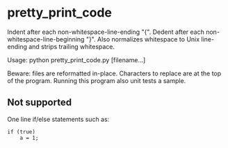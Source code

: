 pretty\_print\_code
=================

Indent after each non-whitespace-line-ending "{".
Dedent after each non-whitespace-line-beginning "}".
Also normalizes whitespace to Unix line-ending 
and strips trailing whitespace.

Usage:
    python pretty_print_code.py [filename...]

Beware:  files are reformatted in-place.
Characters to replace are at the top of the program.
Running this program also unit tests a sample.

Not supported
-------------

One line if/else statements such as:

    if (true)
        a = 1;

